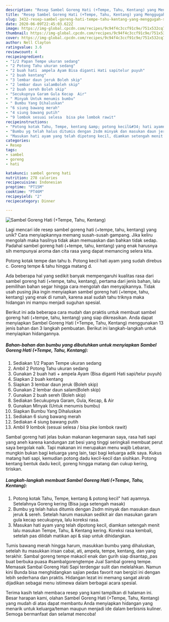 ```yaml
---
description: "Resep Sambel Goreng Hati (+Tempe, Tahu, Kentang) yang Menggugah Selera"
title: "Resep Sambel Goreng Hati (+Tempe, Tahu, Kentang) yang Menggugah Selera"
slug: 3432-resep-sambel-goreng-hati-tempe-tahu-kentang-yang-menggugah-selera
date: 2020-06-09T22:45:03.622Z
image: https://img-global.cpcdn.com/recipes/9c94f4c3ccf91c9e/751x532cq70/sambel-goreng-hati-tempe-tahu-kentang-foto-resep-utama.jpg
thumbnail: https://img-global.cpcdn.com/recipes/9c94f4c3ccf91c9e/751x532cq70/sambel-goreng-hati-tempe-tahu-kentang-foto-resep-utama.jpg
cover: https://img-global.cpcdn.com/recipes/9c94f4c3ccf91c9e/751x532cq70/sambel-goreng-hati-tempe-tahu-kentang-foto-resep-utama.jpg
author: Nell Clayton
ratingvalue: 3.6
reviewcount: 4
recipeingredient:
- "1/2 Papan Tempe ukuran sedang"
- "2 Potong Tahu ukuran sedang"
- "2 buah hati  ampela Ayam Bisa diganti Hati sapitelur puyuh"
- "2 buah kentang"
- "3 lembar daun jeruk Boleh skip"
- "2 lembar daun salamBoleh skip"
- "2 buah sereh Boleh skip"
- "Secukupnya Garam Gula Kecap  Air"
- " Minyak Untuk menumis bumbu"
- " Bumbu Yang Dihaluskan"
- "6 siung bawang merah"
- "4 siung bawang putih"
- "9 lombok sesuai selesa  bisa pke lombok rawit"
recipeinstructions:
- "Potong kotak Tahu, Tempe, kentang &amp; potong kecil&#34; hati ayamnya. Setelahnya Goreng kering (Bisa juga setengah masak)"
- "Bumbu yg telah halus ditumis dengan 2sdm minyak dan masukan daun jeruk &amp; sereh. Setelah harum masukan sedikit air dan masukan garam gula kecap secukupnya, lalu koreksi rasa."
- "Masukan hati ayam yang telah dipotong kecil, diamkan setengah menit lalu masukan Tempe, Tahu, &amp; Kentang kering. Koreksi rasa kembali, setelah pas dilidah matikan api &amp; siap untuk dihidangkan."
categories:
- Resep
tags:
- sambel
- goreng
- hati

katakunci: sambel goreng hati 
nutrition: 278 calories
recipecuisine: Indonesian
preptime: "PT15M"
cooktime: "PT46M"
recipeyield: "2"
recipecategory: Dinner

---
```



![Sambel Goreng Hati (+Tempe, Tahu, Kentang)](https://img-global.cpcdn.com/recipes/9c94f4c3ccf91c9e/751x532cq70/sambel-goreng-hati-tempe-tahu-kentang-foto-resep-utama.jpg)

Lagi mencari ide resep sambel goreng hati (+tempe, tahu, kentang) yang unik? Cara menyiapkannya memang susah-susah gampang. Jika keliru mengolah maka hasilnya tidak akan memuaskan dan bahkan tidak sedap. Padahal sambel goreng hati (+tempe, tahu, kentang) yang enak harusnya sih mempunyai aroma dan cita rasa yang dapat memancing selera kita.

Potong kotak tempe dan tahu b. Potong kecil hati ayam yang sudah direbus c. Goreng tempe &amp; tahu hingga matang d.

Ada beberapa hal yang sedikit banyak mempengaruhi kualitas rasa dari sambel goreng hati (+tempe, tahu, kentang), pertama dari jenis bahan, lalu pemilihan bahan segar hingga cara mengolah dan menyajikannya. Tidak usah pusing jika ingin menyiapkan sambel goreng hati (+tempe, tahu, kentang) yang enak di rumah, karena asal sudah tahu triknya maka hidangan ini mampu menjadi suguhan spesial.


Berikut ini ada beberapa cara mudah dan praktis untuk membuat sambel goreng hati (+tempe, tahu, kentang) yang siap dikreasikan. Anda dapat menyiapkan Sambel Goreng Hati (+Tempe, Tahu, Kentang) menggunakan 13 jenis bahan dan 3 langkah pembuatan. Berikut ini langkah-langkah untuk menyiapkan hidangannya.

<!--inarticleads1-->

##### Bahan-bahan dan bumbu yang dibutuhkan untuk menyiapkan Sambel Goreng Hati (+Tempe, Tahu, Kentang):

1. Sediakan 1/2 Papan Tempe ukuran sedang
1. Ambil 2 Potong Tahu ukuran sedang
1. Gunakan 2 buah hati + ampela Ayam (Bisa diganti Hati sapi/telur puyuh)
1. Siapkan 2 buah kentang
1. Siapkan 3 lembar daun jeruk (Boleh skip)
1. Gunakan 2 lembar daun salam(Boleh skip)
1. Gunakan 2 buah sereh (Boleh skip)
1. Sediakan Secukupnya Garam, Gula, Kecap, &amp; Air
1. Gunakan  Minyak (Untuk menumis bumbu)
1. Siapkan  Bumbu Yang Dihaluskan
1. Sediakan 6 siung bawang merah
1. Sediakan 4 siung bawang putih
1. Ambil 9 lombok (sesuai selesa / bisa pke lombok rawit)


Sambal goreng hati jelas bukan makanan kegemaran saya, rasa hati sapi yang aneh karena kandungan zat besi yang tinggi seringkali membuat perut saya bergolak naik. Tapi makanan ini merupakan menu wajib Lebaran, mungkin bukan bagi keluarga yang lain, tapi bagi keluarga adik saya. Kukus matang hati sapi, kemudian potong dadu kecil-kecil dan sisihkan. Potong kentang bentuk dadu kecil, goreng hingga matang dan cukup kering, tiriskan. 

<!--inarticleads2-->

##### Langkah-langkah membuat Sambel Goreng Hati (+Tempe, Tahu, Kentang):

1. Potong kotak Tahu, Tempe, kentang &amp; potong kecil&#34; hati ayamnya. Setelahnya Goreng kering (Bisa juga setengah masak)
1. Bumbu yg telah halus ditumis dengan 2sdm minyak dan masukan daun jeruk &amp; sereh. Setelah harum masukan sedikit air dan masukan garam gula kecap secukupnya, lalu koreksi rasa.
1. Masukan hati ayam yang telah dipotong kecil, diamkan setengah menit lalu masukan Tempe, Tahu, &amp; Kentang kering. Koreksi rasa kembali, setelah pas dilidah matikan api &amp; siap untuk dihidangkan.


Tumis bawang merah hingga harum, masukkan bumbu yang dihaluskan, setelah itu masukkan irisan cabai, ati, ampela, tempe, kentang, dan yang terakhir. Sambal goreng tempe makacil enak dan gurih siap disantap,,pas buat berbuka puasa #sambalgorengtempe Jual Sambal goreng tempe. Memasak Sambal Goreng Hati Sapi terdengar sulit dan melelahkan. Namun kini Bunda bisa menghidangkan sajian pedas favorit nan bergizi ini dengan lebih sederhana dan praktis. Hidangan lezat ini memang sangat akrab dijadikan sebagai menu istimewa dalam berbagai acara spesial. 

Terima kasih telah membaca resep yang kami tampilkan di halaman ini. Besar harapan kami, olahan Sambel Goreng Hati (+Tempe, Tahu, Kentang) yang mudah di atas dapat membantu Anda menyiapkan hidangan yang menarik untuk keluarga/teman maupun menjadi ide dalam berbisnis kuliner. Semoga bermanfaat dan selamat mencoba!
